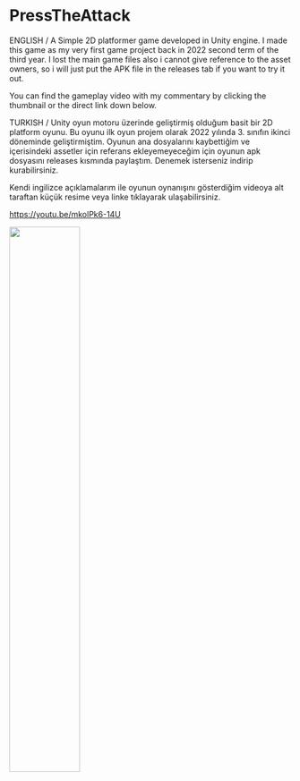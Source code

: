 # PressTheAttack

ENGLISH /
A Simple 2D platformer game developed in Unity engine. I made this game as my very first game project back in 2022 second term of the third year. I lost the main game files also i cannot give reference to the asset owners, so i will just put the APK file in the releases tab if you want to try it out.

You can find the gameplay video with my commentary by clicking the thumbnail or the direct link down below.

TURKISH /
Unity oyun motoru üzerinde geliştirmiş olduğum basit bir 2D platform oyunu. Bu oyunu ilk oyun projem olarak 2022 yılında 3. sınıfın ikinci döneminde geliştirmiştim. Oyunun ana dosyalarını kaybettiğim ve içerisindeki assetler için referans ekleyemeyeceğim için oyunun apk dosyasını releases kısmında paylaştım. Denemek isterseniz indirip kurabilirsiniz.

Kendi ingilizce açıklamalarım ile oyunun oynanışını gösterdiğim videoya alt taraftan küçük resime veya linke tıklayarak ulaşabilirsiniz. 

https://youtu.be/mkolPk6-14U

[<img src="https://i.ytimg.com/vi/mkolPk6-14U/maxresdefault.jpg" width="50%">](https://youtu.be/mkolPk6-14U "Press The Attack Gameplay")



